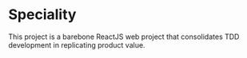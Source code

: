 # Speciality
This project is a barebone ReactJS web project that consolidates TDD development in replicating product value.
